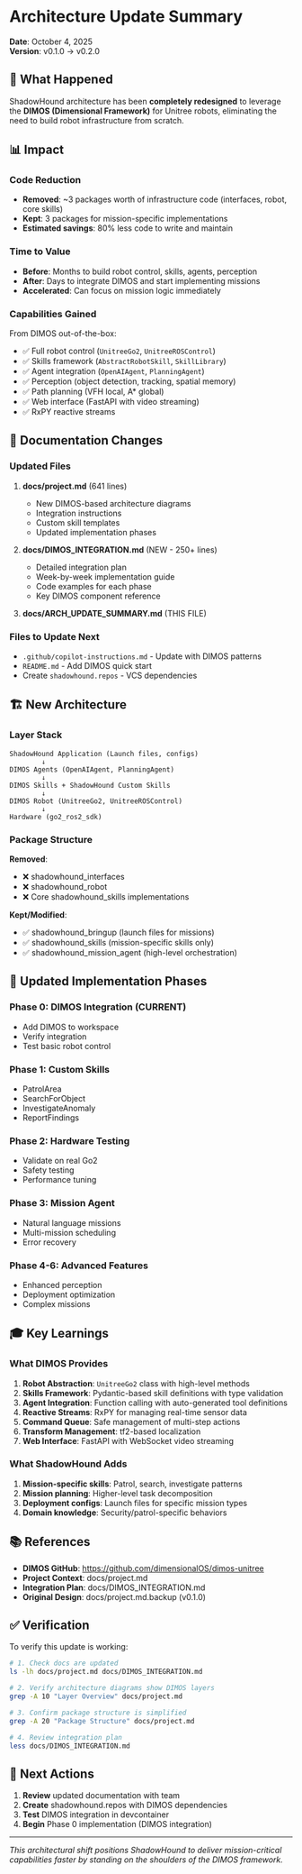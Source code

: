 # Architecture Update Summary
**Date**: October 4, 2025  
**Version**: v0.1.0 → v0.2.0

## 🎯 What Happened

ShadowHound architecture has been **completely redesigned** to leverage the **DIMOS (Dimensional Framework)** for Unitree robots, eliminating the need to build robot infrastructure from scratch.

## 📊 Impact

### Code Reduction
- **Removed**: ~3 packages worth of infrastructure code (interfaces, robot, core skills)
- **Kept**: 3 packages for mission-specific implementations
- **Estimated savings**: 80% less code to write and maintain

### Time to Value
- **Before**: Months to build robot control, skills, agents, perception
- **After**: Days to integrate DIMOS and start implementing missions
- **Accelerated**: Can focus on mission logic immediately

### Capabilities Gained
From DIMOS out-of-the-box:
- ✅ Full robot control (`UnitreeGo2`, `UnitreeROSControl`)
- ✅ Skills framework (`AbstractRobotSkill`, `SkillLibrary`)
- ✅ Agent integration (`OpenAIAgent`, `PlanningAgent`)
- ✅ Perception (object detection, tracking, spatial memory)
- ✅ Path planning (VFH local, A* global)
- ✅ Web interface (FastAPI with video streaming)
- ✅ RxPY reactive streams

## 📝 Documentation Changes

### Updated Files
1. **docs/project.md** (641 lines)
   - New DIMOS-based architecture diagrams
   - Integration instructions
   - Custom skill templates
   - Updated implementation phases

2. **docs/DIMOS_INTEGRATION.md** (NEW - 250+ lines)
   - Detailed integration plan
   - Week-by-week implementation guide
   - Code examples for each phase
   - Key DIMOS component reference

3. **docs/ARCH_UPDATE_SUMMARY.md** (THIS FILE)

### Files to Update Next
- `.github/copilot-instructions.md` - Update with DIMOS patterns
- `README.md` - Add DIMOS quick start
- Create `shadowhound.repos` - VCS dependencies

## 🏗️ New Architecture

### Layer Stack
```
ShadowHound Application (Launch files, configs)
        ↓
DIMOS Agents (OpenAIAgent, PlanningAgent)
        ↓
DIMOS Skills + ShadowHound Custom Skills
        ↓
DIMOS Robot (UnitreeGo2, UnitreeROSControl)
        ↓
Hardware (go2_ros2_sdk)
```

### Package Structure
**Removed**:
- ❌ shadowhound_interfaces
- ❌ shadowhound_robot  
- ❌ Core shadowhound_skills implementations

**Kept/Modified**:
- ✅ shadowhound_bringup (launch files for missions)
- ✅ shadowhound_skills (mission-specific skills only)
- ✅ shadowhound_mission_agent (high-level orchestration)

## 🔄 Updated Implementation Phases

### Phase 0: DIMOS Integration (CURRENT)
- Add DIMOS to workspace
- Verify integration
- Test basic robot control

### Phase 1: Custom Skills
- PatrolArea
- SearchForObject
- InvestigateAnomaly
- ReportFindings

### Phase 2: Hardware Testing
- Validate on real Go2
- Safety testing
- Performance tuning

### Phase 3: Mission Agent
- Natural language missions
- Multi-mission scheduling
- Error recovery

### Phase 4-6: Advanced Features
- Enhanced perception
- Deployment optimization
- Complex missions

## 🎓 Key Learnings

### What DIMOS Provides
1. **Robot Abstraction**: `UnitreeGo2` class with high-level methods
2. **Skills Framework**: Pydantic-based skill definitions with type validation
3. **Agent Integration**: Function calling with auto-generated tool definitions
4. **Reactive Streams**: RxPY for managing real-time sensor data
5. **Command Queue**: Safe management of multi-step actions
6. **Transform Management**: tf2-based localization
7. **Web Interface**: FastAPI with WebSocket video streaming

### What ShadowHound Adds
1. **Mission-specific skills**: Patrol, search, investigate patterns
2. **Mission planning**: Higher-level task decomposition
3. **Deployment configs**: Launch files for specific mission types
4. **Domain knowledge**: Security/patrol-specific behaviors

## 📚 References

- **DIMOS GitHub**: https://github.com/dimensionalOS/dimos-unitree
- **Project Context**: docs/project.md
- **Integration Plan**: docs/DIMOS_INTEGRATION.md
- **Original Design**: docs/project.md.backup (v0.1.0)

## ✅ Verification

To verify this update is working:

```bash
# 1. Check docs are updated
ls -lh docs/project.md docs/DIMOS_INTEGRATION.md

# 2. Verify architecture diagrams show DIMOS layers
grep -A 10 "Layer Overview" docs/project.md

# 3. Confirm package structure is simplified
grep -A 20 "Package Structure" docs/project.md

# 4. Review integration plan
less docs/DIMOS_INTEGRATION.md
```

## 🚀 Next Actions

1. **Review** updated documentation with team
2. **Create** shadowhound.repos with DIMOS dependencies
3. **Test** DIMOS integration in devcontainer
4. **Begin** Phase 0 implementation (DIMOS integration)

---

_This architectural shift positions ShadowHound to deliver mission-critical capabilities faster by standing on the shoulders of the DIMOS framework._
